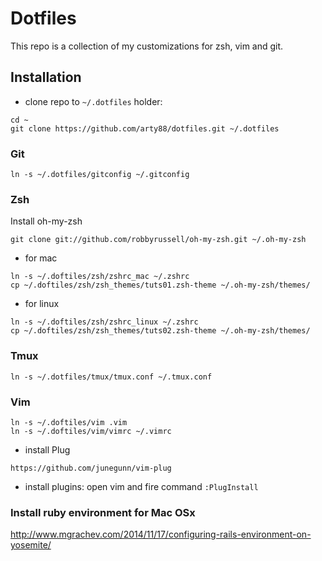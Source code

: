 # Dotfiles

This repo is a collection of my customizations for zsh, vim and git. 

## Installation

* clone repo to `~/.dotfiles` holder:

```
cd ~
git clone https://github.com/arty88/dotfiles.git ~/.dotfiles
```

### Git
```
ln -s ~/.dotfiles/gitconfig ~/.gitconfig
```

### Zsh
Install oh-my-zsh
```
git clone git://github.com/robbyrussell/oh-my-zsh.git ~/.oh-my-zsh
```
* for mac
```
ln -s ~/.doftiles/zsh/zshrc_mac ~/.zshrc
cp ~/.doftiles/zsh/zsh_themes/tuts01.zsh-theme ~/.oh-my-zsh/themes/
```
* for linux
```
ln -s ~/.doftiles/zsh/zshrc_linux ~/.zshrc
cp ~/.doftiles/zsh/zsh_themes/tuts02.zsh-theme ~/.oh-my-zsh/themes/
```

### Tmux

```
ln -s ~/.dotfiles/tmux/tmux.conf ~/.tmux.conf
```

### Vim
```
ln -s ~/.doftiles/vim .vim
ln -s ~/.doftiles/vim/vimrc ~/.vimrc
```
* install Plug

```
https://github.com/junegunn/vim-plug
```

* install plugins: open vim and fire command `:PlugInstall`

### Install ruby environment for Mac OSx
http://www.mgrachev.com/2014/11/17/configuring-rails-environment-on-yosemite/

